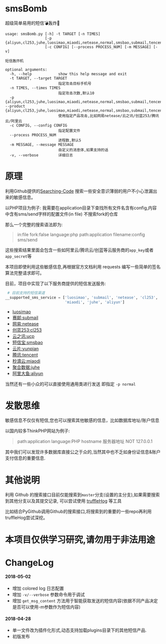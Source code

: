 # smsBomb
超级简单易用的短信💣轰炸🐔

```
usage: smsBomb.py [-h] -t TARGET [-n TIMES]
                  [-p {aliyun,cl253,juhe,luosimao,miaodi,netease,normal,smsbao,submail,tencent,ucp,yunpian}]
                  [-c CONFIG] [--process PROCESS_NUM] [-m MESSAGE] [-v]

短信轰炸机

optional arguments:
  -h, --help            show this help message and exit
  -t TARGET, --target TARGET
                        指定攻击目标手机号
  -n TIMES, --times TIMES
                        指定攻击次数,默认10
  -p {aliyun,cl253,juhe,luosimao,miaodi,netease,normal,smsbao,submail,tencent,ucp,yunpian}, --product {aliyun,cl253,juhe,luosimao,miaodi,netease,normal,smsbao,submail,tencent,ucp,yunpian}
                        使用指定产品攻击,比如网易netease/云之讯/创蓝253/腾讯云/阿里云
  -c CONFIG, --config CONFIG
                        指定配置文件
  --process PROCESS_NUM
                        进程数,默认5
  -m MESSAGE, --message MESSAGE
                        自定义的消息体,如果支持的话
  -v, --verbose         详细日志

```


# 原理

利用Github提供的[Searching-Code](https://help.github.com/articles/searching-code/) 搜索一些安全意识薄弱的用户不小心泄漏出来的敏感信息。

以PHP项目为例子:
我需要在application目录下查找所有文件名含有config,内容中含有sms/send字样的配置文件(in file) 不搜索fork的仓库

那么一个完整的搜索语法即为:

> in:file fork:false language:php path:application filename:config  sms/send

这些搜索结果里面会包含一些如阿里云/腾讯云/创蓝等云服务商的`app_key`或者`app_secret`等

本项目即使利用这些敏感信息,再根据官方文档利用 requests 编写一些简单的签名算法完整请求即可。

目前，项目中实现了以下服务商提供的短信发送服务:

```python
 # 目前支持的短信渠道
__supported_sms_service = ['luosimao', 'submail', 'netease', 'cl253', 'ucp', 'smsbao', 'yunpian', 'normal', 'tencent',
                           'miaodi', 'juhe', 'aliyun']

```

+ [luosimao](https://luosimao.com/)
+ [赛邮:submail](https://www.mysubmail.com)
+ [网易:netease](http://dev.netease.im/docs/product/%E7%9F%AD%E4%BF%A1/%E7%9F%AD%E4%BF%A1%E6%8E%A5%E5%8F%A3%E6%8C%87%E5%8D%97)
+ [创蓝253:cl253](https://zz.253.com/v5.html)
+ [云之讯:ucp](http://www.ucpaas.com/)
+ [短信宝:smsbao](http://api.smsbao.com/)
+ [云片:yunpian](https://www.yunpian.com/)
+ [腾讯:tencent](https://cloud.tencent.com/document/product/382/5808)
+ [秒滴云:miaodi](http://www.miaodiyun.com/)
+ [聚合数据:juhe](https://www.juhe.cn/)
+ [阿里大鱼:aliyun](https://dayu.aliyun.com/)

当然还有一些小众的可以直接使用通用类进行发送 即指定 `-p normal`


# 发散思维

敏感信息不仅仅有短信,您也可以搜索其他敏感的信息，比如数据库地址/账户信息

以国内较多ThinkPHP网站为例子:

> path:application language:PHP hostname 服务器地址 NOT 127.0.0.1

其中我们可以发现许多数据库直接公之于众的,当然其中也不乏如身份证信息&账户支付信息的重要信息.


# 其他说明

利用 Github 的搜索接口目前仅能搜索到`master`分支(设置的主分支),如果需要搜索到其他分支以及其提交记录,
可以尝试使用 [truffleHog](https://github.com/dxa4481/truffleHog) 等工具

比如结合PyGithub调用Github的搜索接口,将搜索到的重要的一些repo再利用truffleHog尝试深挖。

# 本项目仅供学习研究,请勿用于非法用途


# ChangeLog

#### 2018-05-02

+ 增加 colored log 日志配置
+ 增加 `-v/--verbose` 参数命令用于调试
+ 增加 `get_msg_content` 方法用于智能获取发送的短信内容(依据不同产品决定是否可以使用-m参数作为短信内容)

#### 2018-04-28

+ 单一文件改为插件化形式,动态支持加载plugins目录下的其他短信产品.
+ 初版发布
